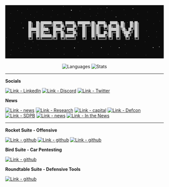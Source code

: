 <div align="center">
  <img src="images/heretic.png" alt="my banner">   

![Languages](https://github-readme-stats.vercel.app/api/top-langs/?username=her3ticAVI&theme=react&cache_seconds=1800)
![Stats](https://github-readme-stats.vercel.app/api?username=her3ticAVI&theme=react&show_icons=true&count_private=true&include_all_commits=true&cache_seconds=1800)

</div>

---

**Socials**

[![Link - LinkedIn](https://img.shields.io/badge/Social-LinkedIn-red?style=for-the-badge&logo=linkedin)](https://www.linkedin.com/in/benjamin-bowman-958740250/)
[![Link - Discord](https://img.shields.io/badge/Social-Discord-red?style=for-the-badge&logo=discord)](https://discord.gg/her3tic_avi#5688)
[![Link - Twitter](https://img.shields.io/badge/Social-Twitter-red?style=for-the-badge&logo=twitter)](https://twitter.com/her3ticAVI)

**News**

[![Link - news](https://img.shields.io/badge/news-research-blue?style=for-the-badge&logo=news)](https://dsu.edu/news/2023/02/be-a-little-stubborn.html)
[![Link - Research](https://img.shields.io/badge/news-Research-blue?style=for-the-badge&logo=news)](https://www.capjournal.com/ben-bowman-dsu/image_ea8c54f0-a806-11ed-85ff-97e3f06bbef3.html)
[![Link - capital](https://img.shields.io/badge/news-lobbying-blue?style=for-the-badge&logo=news)](https://fb.watch/mDa_oIGKOP/?mibextid=Nif5oz)
[![Link - Defcon](https://img.shields.io/badge/news-Defcon-blue?style=for-the-badge&logo=news)](https://www.npr.org/2023/08/15/1193773829/what-happens-when-thousands-of-hackers-try-to-break-ai-chatbots)
[![Link - SDPB](https://img.shields.io/badge/news-SDPB-blue?style=for-the-badge&logo=news)](https://listen.sdpb.org/science/2023-09-06/dsu-student-shares-lessons-from-hacker-conference)
[![Link - news](https://img.shields.io/badge/news-misictf-blue?style=for-the-badge&logo=news)](https://www.wmar2news.com/local/hack-the-hospital-event-helps-student-learn-the-importance-of-cybersecurity)
[![Link - In the News](https://img.shields.io/badge/news-Mentions-blue?style=for-the-badge&logo=news)](https://www.google.com/search?q=ben+bowman+hack&oq=ben+bowman+hack&gs_lcrp=EgZjaHJvbWUyBggAEEUYOTIHCAEQIRigATIHCAIQIRigATIHCAMQIRigATIHCAQQIRigAdIBCDM3NTJqMGo3qAIAsAIA&sourceid=chrome&ie=UTF-8#ip=1)


---

**Rocket Suite - Offensive**

[![Link - github](https://img.shields.io/badge/Tool-TITANII-orange?style=for-the-badge&logo=github)](https://github.com/her3ticAVI/TITANII)
[![Link - github](https://img.shields.io/badge/Tool-APOLLOXVIII-orange?style=for-the-badge&logo=github)](https://github.com/her3ticAVI/APOLLOXVIII)
[![Link - github](https://img.shields.io/badge/Tool-SPUTNIK-orange?style=for-the-badge&logo=github)](https://github.com/her3ticAVI/SPUTNIK)

**Bird Suite - Car Pentesting**

[![Link - github](https://img.shields.io/badge/Tool-TOUCANbus-yellow?style=for-the-badge&logo=github)](https://github.com/her3ticAVI/TOUCANbus)

**Roundtable Suite - Defensive Tools**

[![Link - github](https://img.shields.io/badge/Tool-MERlin-green?style=for-the-badge&logo=github)](https://github.com/her3ticAVI/MERlin)


